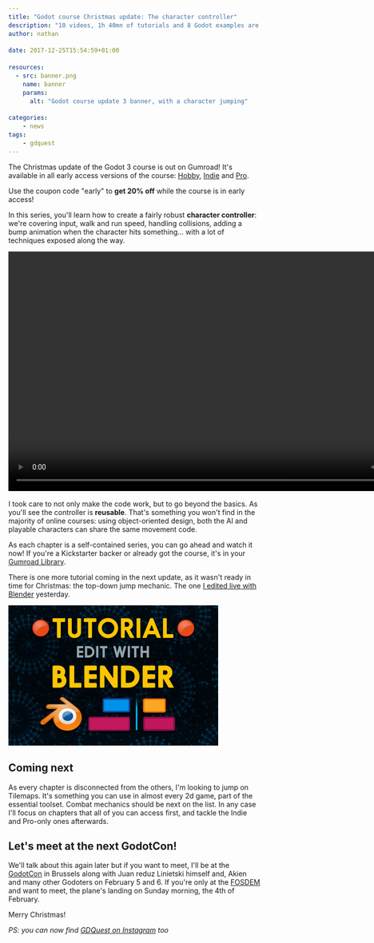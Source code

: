```yaml
---
title: "Godot course Christmas update: The character controller"
description: "10 videos, 1h 40mn of tutorials and 8 Godot examples are waiting for you in the Godot course on Gumroad."
author: nathan

date: 2017-12-25T15:54:59+01:00

resources:
  - src: banner.png
    name: banner
    params:
      alt: "Godot course update 3 banner, with a character jumping"

categories:
    - news
tags:
    - gdquest
---
```



The Christmas update of the Godot 3 course is out on Gumroad! It's available in all early access versions of the course: [Hobby](https://gumroad.com/l/vmPA), [Indie](https://gumroad.com/l/XEULZ) and [Pro](https://gumroad.com/l/godot-tutorial-make-professional-2d-games).

Use the coupon code "early" to **get 20% off** while the course is in early access!

In this series, you'll learn how to create a fairly robust **character controller**: we're covering input, walk and run speed, handling collisions, adding a bump animation when the character hits something... with a lot of techniques exposed along the way.

<video width="854" height="480" autoplay loop>
  <source src="./character-controller-demo-small.mp4" type="video/mp4">
Your browser does not support the video tag.
</video>

I took care to not only make the code work, but to go beyond the basics. As you'll see the controller is **reusable**. That's something you won't find in the majority of online courses: using object-oriented design, both the AI and playable characters can share the same movement code.

As each chapter is a self-contained series, you can go ahead and watch it now! If you're a Kickstarter backer or already got the course, it's in your [Gumroad Library](https://gumroad.com/library).

There is one more tutorial coming in the next update, as it wasn't ready in time for Christmas: the top-down jump mechanic. The one [I edited live with Blender](https://www.youtube.com/watch?v=uVLtbNDRF4E) yesterday.

![Banner for the Blender VSE video editing livestream](./blender-stream-square.jpg)

## Coming next

As every chapter is disconnected from the others, I'm looking to jump on Tilemaps. It's something you can use in almost every 2d game, part of the essential toolset. Combat mechanics should be next on the list. In any case I'll focus on chapters that all of you can access first, and tackle the Indie and Pro-only ones afterwards.

## Let's meet at the next GodotCon!

We'll talk about this again later but if you want to meet, I'll be at the [GodotCon](https://gumroad.com/library) in Brussels along with Juan reduz Linietski himself and, Akien and many other Godoters on February 5 and 6. If you're only at the [FOSDEM](https://fosdem.org/2018/) and want to meet, the plane's landing on Sunday morning, the 4th of February.

Merry Christmas!

*PS: you can now find [GDQuest on Instagram](https://www.instagram.com/nathan_gdquest/) too*
